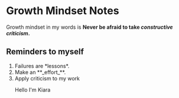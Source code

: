 # Growth Mindset Notes
Growth mindset in my words is **Never be afraid to take _constructive criticism_.**
## Reminders to myself
<ol>
  <li> Failures are *lessons*.</li>
  <li> Make an **_effort_**.</li>
  <li> Apply criticism to my work</li>
  
  Hello I'm Kiara
  
